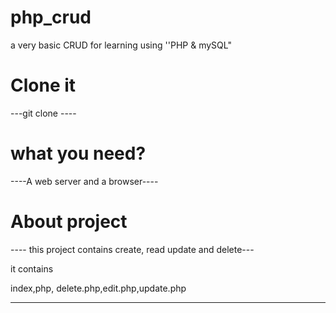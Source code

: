 # php_crud
a very basic CRUD for learning using ''PHP &amp; mySQL"


# Clone it
---git clone ----

# what you need?
----A web server and a browser----

#  About project

---- this project contains create, read update and delete---

it contains

index,php, delete.php,edit.php,update.php

-----
